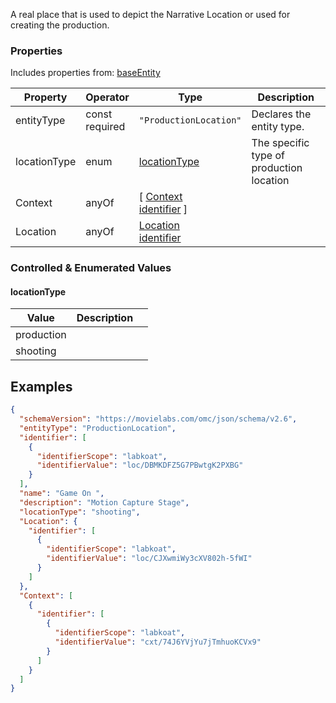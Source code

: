 A real place that is used to depict the Narrative Location or used for creating the production.
### Properties
Includes properties from: [baseEntity](../core/baseEntity.md)

| Property     | Operator          | Type                                                                                 | Description                              |
| ------------ | ----------------- | ------------------------------------------------------------------------------------ | ---------------------------------------- |
| entityType   | const<br>required | `"ProductionLocation"`                                                               | Declares the entity type.                |
| locationType | enum              | [locationType](#locationType)                                                        | The specific type of production location |
| Context      | anyOf             | [ [Context](./Context.md) <br>[identifier](../Utility/Utility.md#identifier) ]       |                                          |
| Location     | anyOf             | [Location](../Utility/Location.md)<br>[identifier](../Utility/Utility.md#identifier) |                                          |

### Controlled & Enumerated Values

#### locationType

| Value      | Description |     |
| ---------- | ----------- | --- |
| production |             |     |
| shooting   |             |     |
## Examples

```JSON
{  
  "schemaVersion": "https://movielabs.com/omc/json/schema/v2.6",  
  "entityType": "ProductionLocation",  
  "identifier": [  
    {  
      "identifierScope": "labkoat",  
      "identifierValue": "loc/DBMKDFZ5G7PBwtgK2PXBG"  
    }  
  ],  
  "name": "Game On ",  
  "description": "Motion Capture Stage",  
  "locationType": "shooting",  
  "Location": {  
    "identifier": [  
      {  
        "identifierScope": "labkoat",  
        "identifierValue": "loc/CJXwmiWy3cXV802h-5fWI"  
      }  
    ]  
  },  
  "Context": [  
    {  
      "identifier": [  
        {  
          "identifierScope": "labkoat",  
          "identifierValue": "cxt/74J6YVjYu7jTmhuoKCVx9"  
        }  
      ]  
    }  
  ]  
}
```
